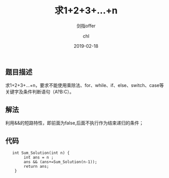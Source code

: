 ﻿---
layout:     post
title:      "求1+2+3+...+n"
subtitle:   "剑指offer"
date:       2019-02-18
author:     "chl"
header-img: "/img/jzoffer.jpg"
tags:
    - 剑指offer
    - 算法
    - 数据结构
--- 

## 题目描述
求1+2+3+...+n，要求不能使用乘除法、for、while、if、else、switch、case等关键字及条件判断语句（A?B:C）。

## 解法
利用&&的短路特性，即前面为false,后面不执行作为结束递归的条件；

## 代码
```
   int Sum_Solution(int n) {
        int ans = n ;
        ans && (ans+=Sum_Solution(n-1));
        return ans;
    }
```
